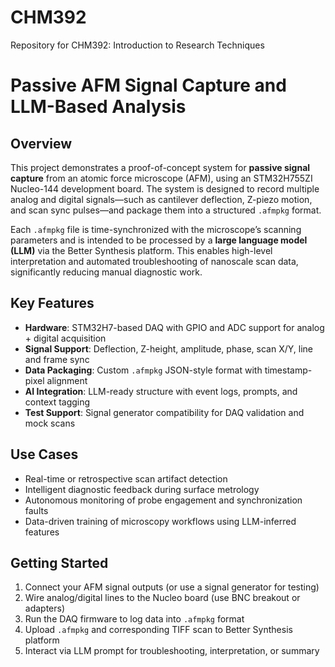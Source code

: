 # CHM392
Repository for CHM392: Introduction to Research Techniques

# Passive AFM Signal Capture and LLM-Based Analysis

## Overview

This project demonstrates a proof-of-concept system for **passive signal capture** from an atomic force microscope (AFM), using an STM32H755ZI Nucleo-144 development board. The system is designed to record multiple analog and digital signals—such as cantilever deflection, Z-piezo motion, and scan sync pulses—and package them into a structured `.afmpkg` format.

Each `.afmpkg` file is time-synchronized with the microscope’s scanning parameters and is intended to be processed by a **large language model (LLM)** via the Better Synthesis platform. This enables high-level interpretation and automated troubleshooting of nanoscale scan data, significantly reducing manual diagnostic work.

## Key Features

- **Hardware**: STM32H7-based DAQ with GPIO and ADC support for analog + digital acquisition
- **Signal Support**: Deflection, Z-height, amplitude, phase, scan X/Y, line and frame sync
- **Data Packaging**: Custom `.afmpkg` JSON-style format with timestamp-pixel alignment
- **AI Integration**: LLM-ready structure with event logs, prompts, and context tagging
- **Test Support**: Signal generator compatibility for DAQ validation and mock scans

## Use Cases

- Real-time or retrospective scan artifact detection
- Intelligent diagnostic feedback during surface metrology
- Autonomous monitoring of probe engagement and synchronization faults
- Data-driven training of microscopy workflows using LLM-inferred features

## Getting Started

1. Connect your AFM signal outputs (or use a signal generator for testing)
2. Wire analog/digital lines to the Nucleo board (use BNC breakout or adapters)
3. Run the DAQ firmware to log data into `.afmpkg` format
4. Upload `.afmpkg` and corresponding TIFF scan to Better Synthesis platform
5. Interact via LLM prompt for troubleshooting, interpretation, or summary
